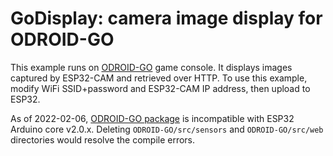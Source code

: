 # GoDisplay: camera image display for ODROID-GO

This example runs on [ODROID-GO](https://wiki.odroid.com/odroid_go/odroid_go) game console.
It displays images captured by ESP32-CAM and retrieved over HTTP.
To use this example, modify WiFi SSID+password and ESP32-CAM IP address, then upload to ESP32.

As of 2022-02-06, [ODROID-GO package](https://github.com/hardkernel/ODROID-GO) is incompatible with ESP32 Arduino core v2.0.x.
Deleting `ODROID-GO/src/sensors` and `ODROID-GO/src/web` directories would resolve the compile errors.

